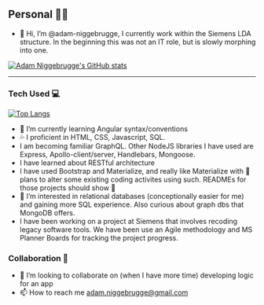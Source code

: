 ## Personal 👨‍🔬
- 👋 Hi, I’m @adam-niggebrugge, I currently work within the Siemens LDA structure. In the beginning this was not an IT role, but is slowly morphing into one.

[![Adam Niggebrugge's GitHub stats](https://github-readme-stats.vercel.app/api?username=adam-niggebrugge)](https://github.com/anuraghazra/github-readme-stats)

_ _ _ _


### Tech Used 💻

[![Top Langs](https://github-readme-stats.vercel.app/api/top-langs/?username=adam-niggebruggea&layout=compact)](https://github.com/anuraghazra/github-readme-stats)

- 🌱 I’m currently learning Angular syntax/conventions
- :sweat_drops: I proficient in HTML, CSS, Javascript, SQL.
- I am becoming familiar GraphQL. Other NodeJS libraries I have used are Express, Apollo-client/server, Handlebars, Mongoose.
- I have learned about RESTful architecture
- I have used Bootstrap and Materialize, and really like Materialize with 🔄 plans to alter some existing coding activites using such. READMEs for those projects should show 🚧 
- 👀 I’m interested in relational databases (conceptionally easier for me) and gaining more SQL experience. Also curious about graph dbs that MongoDB offers.
- I have been working on a project at Siemens that involves recoding legacy software tools. We have been use an Agile methodology and MS Planner Boards for tracking the project progress.

### Collaboration 📓
- 💞️ I’m looking to collaborate on (when I have more time) developing logic for an app
- 📫 How to reach me adam.niggebrugge@gmail.com

<!---
adam-niggebrugge/adam-niggebrugge is a ✨ special ✨ repository because its `README.md` (this file) appears on your GitHub profile.
You can click the Preview link to take a look at your changes.
--->
